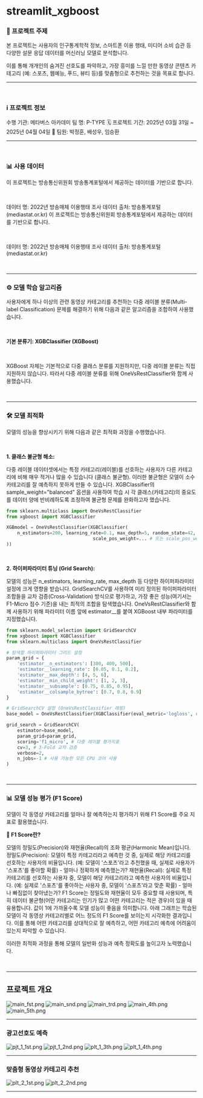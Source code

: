 # streamlit_xgboost
### 🎯 프로젝트 주제
본 프로젝트는 사용자의 인구통계학적 정보, 스마트폰 이용 행태, 미디어 소비 습관 등 다양한 설문 응답 데이터를 머신러닝 모델로 분석합니다.

이를 통해 개개인의 숨겨진 선호도를 파악하고, 가장 흥미를 느낄 만한 동영상 콘텐츠 카테고리 (예: 스포츠, 웹예능, 푸드, 뷰티 등)를 맞춤형으로 추천하는 것을 목표로 합니다.

---

<br/>

### ℹ️ 프로젝트 정보
수행 기관: 메타버스 아카데미
팀 명: P-TYPE
🗓️ 프로젝트 기간: 2025년 03월 31일 ~ 2025년 04월 04일
👥 팀원: 박정훈, 배성우, 임승환


---

<br/>

### 📊 사용 데이터
이 프로젝트는 방송통신위원회 방송통계포털에서 제공하는 데이터를 기반으로 합니다.

<br/>

데이터 명: 2022년 방송매체 이용행태 조사
데이터 출처: 방송통계포털 (mediastat.or.kr)
이 프로젝트는 방송통신위원회 방송통계포털에서 제공하는 데이터를 기반으로 합니다.

<br/>

데이터 명: 2022년 방송매체 이용행태 조사
데이터 출처: 방송통계포털 (mediastat.or.kr)

<br/>

---

### ⚙️ 모델 학습 알고리즘
사용자에게 하나 이상의 관련 동영상 카테고리를 추천하는 다중 레이블 분류(Multi-label Classification) 문제를 해결하기 위해 다음과 같은 알고리즘을 조합하여 사용했습니다.

<br/>

**기본 분류기: XGBClassifier (XGBoost)**

<br/>

XGBoost 자체는 기본적으로 다중 클래스 분류를 지원하지만, 다중 레이블 분류는 직접 지원하지 않습니다.
따라서 다중 레이블 분류를 위해 OneVsRestClassifier와 함께 사용했습니다.

<br/>

---

### 🛠️ 모델 최적화
모델의 성능을 향상시키기 위해 다음과 같은 최적화 과정을 수행했습니다.

<br/>

**1. 클래스 불균형 해소:**

다중 레이블 데이터셋에서는 특정 카테고리(레이블)를 선호하는 사용자가 다른 카테고리에 비해 매우 적거나 많을 수 있습니다 (클래스 불균형).
이러한 불균형은 모델이 소수 카테고리를 잘 예측하지 못하게 만들 수 있습니다.
XGBClassifier의 sample_weight="balanced" 옵션을 사용하여 학습 시 각 클래스(카테고리)의 중요도를 데이터 양에 반비례하도록 조정하여 불균형 문제를 완화하고자 했습니다.
```python
from sklearn.multiclass import OneVsRestClassifier
from xgboost import XGBClassifier

XGBmodel = OneVsRestClassifier(XGBClassifier(
    n_estimators=200, learning_rate=0.1, max_depth=5, random_state=42,
                                scale_pos_weight=... # 또는 scale_pos_weight 파라미터 활용
))
```

<br/>

**2. 하이퍼파라미터 튜닝 (Grid Search):**

모델의 성능은 n_estimators, learning_rate, max_depth 등 다양한 하이퍼파라미터 설정에 크게 영향을 받습니다.
GridSearchCV를 사용하여 미리 정의된 하이퍼파라미터 조합들을 교차 검증(Cross-Validation) 방식으로 평가하고, 가장 좋은 성능(여기서는 F1-Micro 점수 기준)을 내는 최적의 조합을 탐색했습니다.
OneVsRestClassifier와 함께 사용하기 위해 파라미터 이름 앞에 estimator__를 붙여 XGBoost 내부 파라미터를 지정했습니다.
```python
from sklearn.model_selection import GridSearchCV
from xgboost import XGBClassifier
from sklearn.multiclass import OneVsRestClassifier

# 탐색할 하이퍼파라미터 그리드 설정
param_grid = {
    'estimator__n_estimators': [300, 400, 500],
    'estimator__learning_rate': [0.05, 0.1, 0.2],
    'estimator__max_depth': [4, 5, 6],
    'estimator__min_child_weight': [1, 2, 3],
    'estimator__subsample': [0.75, 0.85, 0.95],
    'estimator__colsample_bytree': [0.7, 0.8, 0.9]
}

# GridSearchCV 설정 (OneVsRestClassifier 래핑)
base_model = OneVsRestClassifier(XGBClassifier(eval_metric='logloss', random_state=42))

grid_search = GridSearchCV(
    estimator=base_model,
    param_grid=param_grid,
    scoring='f1_micro', # 다중 레이블 평가지표
    cv=3, # 3-Fold 교차 검증
    verbose=2,
    n_jobs=-1 # 사용 가능한 모든 CPU 코어 사용
)
```

<br/>

---

### 📊 모델 성능 평가 (F1 Score)
모델이 각 동영상 카테고리를 얼마나 잘 예측하는지 평가하기 위해 F1 Score를 주요 지표로 활용했습니다.

**🤔 F1 Score란?**

모델의 정밀도(Precision)와 재현율(Recall)의 조화 평균(Harmonic Mean)입니다.
정밀도(Precision): 모델이 특정 카테고리라고 예측한 것 중, 실제로 해당 카테고리를 선호하는 사용자의 비율입니다. (예: 모델이 '스포츠'라고 추천했을 때, 실제로 사용자가 '스포츠'를 좋아할 확률) - 얼마나 정확하게 예측했는가?
재현율(Recall): 실제로 특정 카테고리를 선호하는 사용자 중, 모델이 해당 카테고리라고 예측한 사용자의 비율입니다. (예: 실제로 '스포츠'를 좋아하는 사용자 중, 모델이 '스포츠'라고 맞춘 확률) - 얼마나 빠짐없이 찾아냈는가?
F1 Score는 정밀도와 재현율이 모두 중요할 때 사용되며, 특히 데이터 불균형(어떤 카테고리는 인기가 많고 어떤 카테고리는 적은 경우)이 있을 때 유용합니다. 값이 1에 가까울수록 모델 성능이 좋음을 의미합니다.
아래 그래프는 학습된 모델이 각 동영상 카테고리별로 어느 정도의 F1 Score를 보이는지 시각화한 결과입니다. 이를 통해 어떤 카테고리를 상대적으로 잘 예측하고, 어떤 카테고리 예측에 어려움이 있는지 파악할 수 있습니다.

이러한 최적화 과정을 통해 모델의 일반화 성능과 예측 정확도를 높이고자 노력했습니다.

<br/>

---

## 프로젝트 개요
![main_fst.png](main_fst.png)
![main_snd.png](main_snd.png)
![main_trd.png](main_trd.png)
![main_4th.png](main_4th.png)
![main_5th.png](main_5th.png)

---

### **광고선호도 예측**
![pjt_1_1st.png](pjt_1_1st.png)
![pjt_1_2nd.png](pjt_1_2nd.png)
![plt_1_3th.png](plt_1_3th.png)
![plt_1_4th.png](plt_1_4th.png)

---

### **맞춤형 동영상 카테고리 추천**
![plt_2_1st.png](plt_2_1st.png)
![plt_2_2nd.png](plt_2_2nd.png)

---
